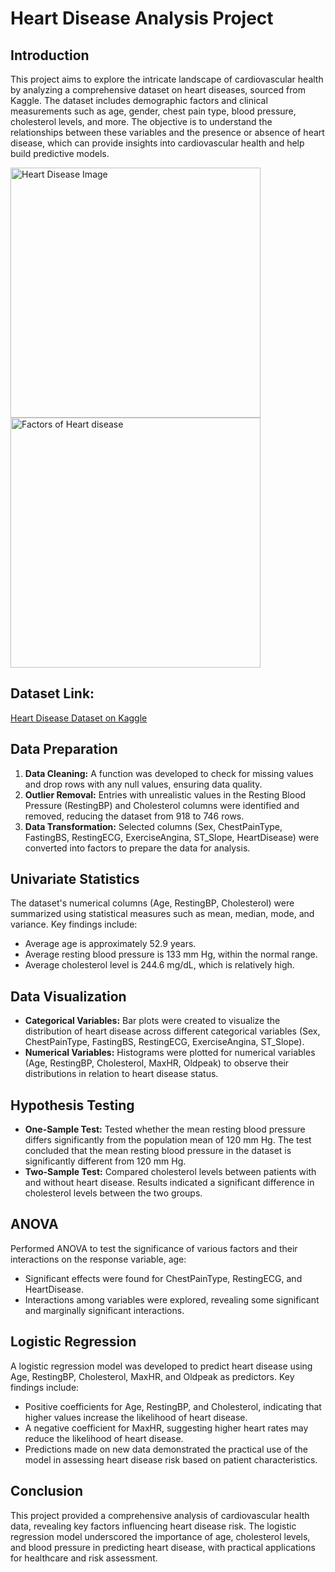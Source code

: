 # Heart Disease Analysis Project

## Introduction
This project aims to explore the intricate landscape of cardiovascular health by analyzing a comprehensive dataset on heart diseases, sourced from Kaggle. The dataset includes demographic factors and clinical measurements such as age, gender, chest pain type, blood pressure, cholesterol levels, and more. The objective is to understand the relationships between these variables and the presence or absence of heart disease, which can provide insights into cardiovascular health and help build predictive models.

<img src= "https://github.com/user-attachments/assets/e18724e1-4e66-4dfc-938a-7678b62a6e50" alt="Heart Disease Image" width="400"/>
<img src= "https://github.com/user-attachments/assets/d4d5754d-63c7-40e5-b8c6-e9282c2f4dc4" alt="Factors of Heart disease" width="400"/>

## Dataset Link: 
[Heart Disease Dataset on Kaggle](https://www.kaggle.com/datasets/amirmahdiabbootalebi/heart-disease/data)

## Data Preparation
1. **Data Cleaning:** A function was developed to check for missing values and drop rows with any null values, ensuring data quality.
2. **Outlier Removal:** Entries with unrealistic values in the Resting Blood Pressure (RestingBP) and Cholesterol columns were identified and removed, reducing the dataset from 918 to 746 rows.
3. **Data Transformation:** Selected columns (Sex, ChestPainType, FastingBS, RestingECG, ExerciseAngina, ST_Slope, HeartDisease) were converted into factors to prepare the data for analysis.

## Univariate Statistics
The dataset's numerical columns (Age, RestingBP, Cholesterol) were summarized using statistical measures such as mean, median, mode, and variance. Key findings include:
- Average age is approximately 52.9 years.
- Average resting blood pressure is 133 mm Hg, within the normal range.
- Average cholesterol level is 244.6 mg/dL, which is relatively high.
  
## Data Visualization
- **Categorical Variables:** Bar plots were created to visualize the distribution of heart disease across different categorical variables (Sex, ChestPainType, FastingBS, RestingECG, ExerciseAngina, ST_Slope).
- **Numerical Variables:** Histograms were plotted for numerical variables (Age, RestingBP, Cholesterol, MaxHR, Oldpeak) to observe their distributions in relation to heart disease status.

## Hypothesis Testing
- **One-Sample Test:** Tested whether the mean resting blood pressure differs significantly from the population mean of 120 mm Hg. The test concluded that the mean resting blood pressure in the dataset is significantly different from 120 mm Hg.
- **Two-Sample Test:** Compared cholesterol levels between patients with and without heart disease. Results indicated a significant difference in cholesterol levels between the two groups.

## ANOVA
Performed ANOVA to test the significance of various factors and their interactions on the response variable, age:
- Significant effects were found for ChestPainType, RestingECG, and HeartDisease.
- Interactions among variables were explored, revealing some significant and marginally significant interactions.

## Logistic Regression
A logistic regression model was developed to predict heart disease using Age, RestingBP, Cholesterol, MaxHR, and Oldpeak as predictors. Key findings include:
- Positive coefficients for Age, RestingBP, and Cholesterol, indicating that higher values increase the likelihood of heart disease.
- A negative coefficient for MaxHR, suggesting higher heart rates may reduce the likelihood of heart disease.
- Predictions made on new data demonstrated the practical use of the model in assessing heart disease risk based on patient characteristics.

## Conclusion
This project provided a comprehensive analysis of cardiovascular health data, revealing key factors influencing heart disease risk. The logistic regression model underscored the importance of age, cholesterol levels, and blood pressure in predicting heart disease, with practical applications for healthcare and risk assessment.
